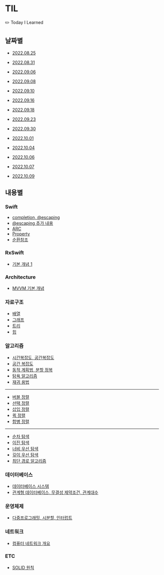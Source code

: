 # TIL
✏️ Today I Learned 


## 날짜별
- [2022.08.25](https://github.com/haneulKimaa/TIL/blob/1d92a4d0a5599e19d2c769942b26ef644475af1e/2022/8/25.md) <a>

- [2022.08.31](https://github.com/haneulKimaa/TIL/blob/7f07ffd9549cebc5e4734bb7a5caa2ddb624608a/2022/8/31.md) <a>

- [2022.09.06](https://github.com/haneulKimaa/TIL/blob/c475856429dbddd5c416ffdcbb49d5c13a60dc63/2022/9/6.md) <a>

- [2022.09.08](https://github.com/haneulKimaa/TIL/blob/2cd68ff572afe2b65c85fe5a7f598053c9c3db9a/2022/9/8.md) <a>

- [2022.09.10](https://almond-planet-794.notion.site/in-Swift-27fa0bd3da934bcdac5e6e107548d647) <a>

- [2022.09.16](https://almond-planet-794.notion.site/9bffb8e905394aed8654c22d07a568b8) <a>
  
- [2022.09.18](https://almond-planet-794.notion.site/9bffb8e905394aed8654c22d07a568b8) <a>

- [2022.09.23](https://almond-planet-794.notion.site/a43f57fcb05445e8abc2f9c02bc02173) <a>

- [2022.09.30](https://www.notion.so/b402c1e922a74c0c9582c38fc5c920e3) <a>

- [2022.10.01](https://almond-planet-794.notion.site/91f7bc67ecd845ef8929fb730a0a3252) <a>

- [2022.10.04](https://almond-planet-794.notion.site/5-5e4af616bc84467fa5f922c7646f9c6c) <a>
  
- [2022.10.06](https://www.notion.so/e0aa10a8586b477eb8d5f830beac44db) <a>
  
- [2022.10.07](https://almond-planet-794.notion.site/d8c60f073fc749ceaaaae8becbedd352) <a>

- [2022.10.09](https://almond-planet-794.notion.site/5fcad2c9d7534662b9563739df8fd4b1)


## 내용별
### Swift
- [completion, @escaping](https://github.com/haneulKimaa/TIL/blob/1d92a4d0a5599e19d2c769942b26ef644475af1e/2022/8/25.md)
- [@escaping 추가 내용](https://github.com/haneulKimaa/TIL/blob/7f07ffd9549cebc5e4734bb7a5caa2ddb624608a/2022/8/31.md)
- [ARC](https://github.com/haneulKimaa/TIL/blob/7f07ffd9549cebc5e4734bb7a5caa2ddb624608a/2022/8/31.md)
- [Property](https://github.com/haneulKimaa/TIL/blob/7f07ffd9549cebc5e4734bb7a5caa2ddb624608a/2022/8/31.md)
- [순환참조](https://github.com/haneulKimaa/TIL/blob/7f07ffd9549cebc5e4734bb7a5caa2ddb624608a/2022/8/31.md)

### RxSwift
- [기본 개념 1](https://github.com/haneulKimaa/TIL/blob/1d92a4d0a5599e19d2c769942b26ef644475af1e/2022/8/25.md)

### Architecture
- [MVVM 기본 개념](https://github.com/haneulKimaa/TIL/blob/1d92a4d0a5599e19d2c769942b26ef644475af1e/2022/8/25.md)

### 자료구조 
- [배열](https://github.com/haneulKimaa/TIL/blob/2cd68ff572afe2b65c85fe5a7f598053c9c3db9a/2022/9/8.md)
- [그래프](https://almond-planet-794.notion.site/0dfe4ade929b4c8db5ec419f901633a7)
- [트리](https://almond-planet-794.notion.site/21d30487b2a64fd880929f984527bc9a)
- [힙](https://www.notion.so/Heap-49b4660489574ae197fbf6e10577c84b)

### 알고리즘
- [시간복잡도, 공간복잡도](https://github.com/haneulKimaa/TIL/blob/faf62b18c9fa092e5e210ee3a8235b43cc09a28b/2022/9/10.md)
- [공간 복잡도](https://almond-planet-794.notion.site/9761c9e5e3db47dab1f568a162c0fd2a)
- [동적 계획법, 분할 정복](https://almond-planet-794.notion.site/12c74db626904926b274694ee15303d7)
- [탐욕 알고리즘](https://almond-planet-794.notion.site/Greedy-algorithm-0b41ade30edb423fb8ce934ee6b3da9d)
- [재귀 용법](https://almond-planet-794.notion.site/recursive-call-24f8a47c0da4496dadd8b3a1bdf79a8d)
---------------
  
- [버블 정렬](https://www.notion.so/83129ac50b394f8dac7b5c87d544bf98)
- [선택 정렬](https://almond-planet-794.notion.site/3ed988d1749345b68bcb426e8dfaf065)
- [삽입 정렬](https://almond-planet-794.notion.site/in-Swift-7ba1c5298cb74348844293508e4ebcf4)
- [퀵 정렬](https://almond-planet-794.notion.site/Quick-sort-a3cab6be34824ee28af9067043cee7b8)
- [합병 정렬](https://almond-planet-794.notion.site/7133c531e68a43a8a201ea15d5d41b22)
---------------
  
- [순차 탐색](https://almond-planet-794.notion.site/sequencial-search-c3b8ba9e1e7f4a61838aeec68b8204e2)
- [이진 탐색](https://almond-planet-794.notion.site/Binary-Search-c6a49d8b6a9e4fbda3911de888786738)
- [너비 우선 탐색](https://almond-planet-794.notion.site/Breadth-First-Search-5f55863af6dc44d884a2cbb05d187068)
- [깊이 우선 탐색](https://almond-planet-794.notion.site/Depth-First-Search-15ba7c31a22545429a128310e50a92e0)
- [최단 경로 알고리즘](https://almond-planet-794.notion.site/ac89c6b33ed14831ba46f5a7f7d0e24c)

### 데이터베이스
- [데이터베이스 시스템](https://almond-planet-794.notion.site/853ca26fd16c43348816d40b4e594257)
- [관계형 데이터베이스, 무결성 제약조건, 관계대수](https://almond-planet-794.notion.site/d0c9a07fa7404a538543065647e19ebf)

### 운영체제
- [다중프로그래밍, 시분할, 인터럽트](https://almond-planet-794.notion.site/842f162083bc4ca785f40c829028d673)

### 네트워크 
- [컴퓨터 네트워크 개요](https://almond-planet-794.notion.site/5fcad2c9d7534662b9563739df8fd4b1)

### ETC
- [SOLID 원칙](https://almond-planet-794.notion.site/5-5e4af616bc84467fa5f922c7646f9c6c)
